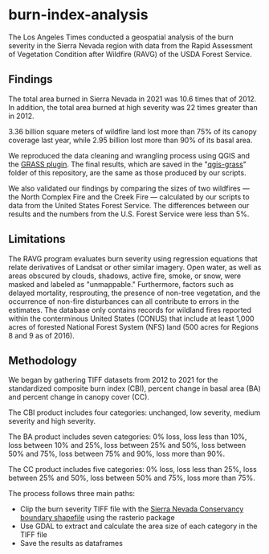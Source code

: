 # burn-index-analysis

The Los Angeles Times conducted a geospatial analysis of the burn severity in the Sierra Nevada region with data from the Rapid Assessment of Vegetation Condition after Wildfire (RAVG) of the USDA Forest Service. 

## Findings
The total area burned in Sierra Nevada in 2021 was 10.6 times that of 2012. In addition, the total area burned at high severity was 22 times greater than in 2012.

3.36 billion square meters of wildfire land lost more than 75% of its canopy coverage last year, while 2.95 billion lost more than 90% of its basal area.

We reproduced the data cleaning and wrangling process using QGIS and the [GRASS plugin](https://grass.osgeo.org/grass78/manuals/r.report.html). The final results, which are saved in the "[qgis-grass](https://github.com/datadesk/burn-index-analysis/tree/main/qgis-grass)" folder of this repository, are the same as those produced by our scripts.

We also validated our findings by comparing the sizes of two wildfires — the North Complex Fire and the Creek Fire — calculated by our scripts to data from the United States Forest Service. The differences between our results and the numbers from the U.S. Forest Service were less than 5%.

## Limitations
The RAVG program evaluates burn severity using regression equations that relate derivatives of Landsat or other similar imagery. Open water, as well as areas obscured by clouds, shadows, active fire, smoke, or snow, were masked and labeled as "unmappable." Furthermore, factors such as delayed mortality, resprouting, the presence of non-tree vegetation, and the occurrence of non-fire disturbances can all contribute to errors in the estimates. The database only contains records for wildland fires reported within the conterminous United States (CONUS) that include at least 1,000 acres of forested National Forest System (NFS) land (500 acres for Regions 8 and 9 as of 2016).

## Methodology
We began by gathering TIFF datasets from 2012 to 2021 for the standardized composite burn index (CBI), percent change in basal area (BA) and percent change in canopy cover (CC).

The CBI product includes four categories: unchanged, low severity, medium severity and high severity. 

The BA product includes seven categories: 0% loss, loss less than 10%, loss between 10% and 25%, loss between 25% and 50%, loss between 50% and 75%, loss between 75% and 90%, loss more than 90%.

The CC product includes five categories: 0% loss, loss less than 25%, loss between 25% and 50%, loss between 50% and 75%, loss more than 75%. 

The process follows three main paths:
- Clip the burn severity TIFF file with the [Sierra Nevada Conservancy boundary shapefile](https://gis.data.ca.gov/maps/SNC::sierra-nevada-conservancy-boundary) using the rasterio package
- Use GDAL to extract and calculate the area size of each category in the TIFF file
- Save the results as dataframes
